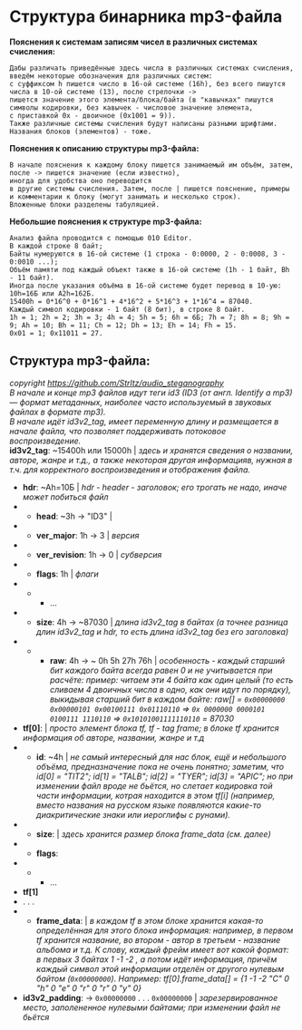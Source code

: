 # Структура бинарника mp3-файла
**Пояснения к системам записям чисел в различных системах счисления:**  
```
Дабы различать приведённые здесь числа в различных системах счисления, введём некоторые обозначения для различных систем:  
с суффиксом h пишется число в 16-ой системе (16h), без всего пишутся числа в 10-ой системе (13), после стрелочки ->  
пишется значение этого элемента/блока/байта (в "кавычках" пишутся символы кодировки, без кавычек - числовое значение элемента,  
с приставкой 0x - двоичное (0x1001 = 9)).  
Также различные системы счисления будут написаны разными шрифтами. Названия блоков (элементов) - тоже.
```
  
**Пояснения к описанию структуры mp3-файла:**  
```
В начале пояснения к каждому блоку пишется занимаемый им объём, затем, после -> пишется значение (если известно),  
иногда для удобства оно переводится  
в другие системы счисления. Затем, после | пишется пояснение, примеры и комментарии к блоку (могут занимать и несколько строк).  
Вложенные блоки разделены табуляцией.  
```
  
**Небольшие пояснения к структуре mp3-файла:**
```
Анализ файла проводится с помощью 010 Editor.  
В каждой строке 8 байт;  
Байты нумеруются в 16-ой системе (1 строка - 0:0000, 2 - 0:0008, 3 - 0:0010 ...);  
Объём памяти под каждый объект также в 16-ой системе (1h - 1 байт, Bh - 11 байт).  
Иногда после указания объёма в 16-ой системе будет перевод в 10-ую: 10h=16Б или А2h=162Б.  
15400h = 0*16^0 + 0*16^1 + 4*16^2 + 5*16^3 + 1*16^4 = 87040.  
Каждый символ кодировки - 1 байт (8 бит), в строке 8 байт.  
1h = 1; 2h = 2; 3h = 3; 4h = 4; 5h = 5; 6h = 6Б; 7h = 7; 8h = 8; 9h = 9; Ah = 10; Bh = 11; Ch = 12; Dh = 13; Eh = 14; Fh = 15.  
0x01 = 1; 0x11011 = 27.  
```
  
## **Структура mp3-файла:**  

*copyright https://github.com/Strltz/audio_steganography*  
*В начале и конце mp3 файлов идут теги id3 (ID3 (от англ. Identify a mp3) — формат метаданных, наиболее часто используемый в звуковых файлах в формате mp3).*  
*В начале идёт id3v2_tag, имеет переменную длину и размещается в начале файла, что позволяет поддерживать потоковое воспроизведение.*  
**id3v2_tag**: ~15400h или 15000h | *здесь и хранятся сведения о названии, авторе, жанре и т.д., а также некоторая другая информацияв, нужная в т.ч. для корректного* 
*воспроизведения и отображения файла.*  
* **hdr**: ~Ah=10Б | *hdr - header - заголовок; его трогать не надо, иначе может побиться файл*  
* * **head**: ~3h -> "ID3" |  
* * **ver_major**: 1h -> 3 | *версия*  
* * **ver_revision**: 1h -> 0 | *субверсия*  
* * **flags**: 1h | *флаги*  
* * * ...  
* * **size**: 4h -> ~87030 | *длина id3v2_tag в байтах (а точнее разница длин id3v2_tag и hdr, то есть длина id3v2_tag без его заголовка)*  
* * * **raw**: 4h -> ~ 0h 5h 27h 76h | *особенность - каждый старший бит каждого байта всегда равен 0 и не учитывается при расчёте: пример: читаем эти 4 байта как один целый*
*(то есть сливаем 4 двоичных числа в одно, как они идут по порядку), выкидывая старший бит в каждом байте:* *raw[] = `0x00000000 0x00000101 0x00100111 0x01110110` =>*
*`0x 0000000 0000101 0100111 1110110` => `0x10101001111110110` = 87030*  
* **tf\[0]**: | *просто элемент блока tf, tf - tag frame; в блоке tf хранится информация об авторе, названии, жанре и т.д*  
* * **id**: ~4h | *не самый интересный для нас блок, ещё и небольшого объёма, предназначение пока не очень понятно; заметим, что* 
*id\[0] = "TIT2"; id\[1] = "TALB"; id\[2] = "TYER"; id\[3] = "APIC"; но при изменении файл вроде не бьётся, но слетает кодировка той части информации, котрая находится* 
*в этом tf\[i] (например, вместо названия на русском языке появляются какие-то диакритические знаки или иероглифы с рунами).*  
* * **size**: | *здесь хранится размер блока frame_data (см. далее)*  
* * **flags**:  
* * * ...  
* **tf\[1]**  
* . . .
* * **frame_data**: | *в каждом tf в этом блоке хранится какая-то определённая для этого блока информация: например, в первом tf хранится название, во втором - автор* 
*в третьем - название альбома и т.д. К слову, каждый фрейм имеет вот какой формат: в первых 3 байтах 1 -1 -2 , а потом идёт информация, причём каждый символ этой информации* 
*отделён от другого нулевым байтом (`0x00000000`)*. *Например: tf\[0].frame_data[] = {1 -1 -2 "C" 0 "h" 0 "e" 0 "r" 0 "r" 0 "y" 0}*  
* **id3v2_padding**: -> `0x00000000` . . . `0x00000000` | *зарезервированное место, заполененное нулевыми байтами; при изменении файл не бьётся*  
